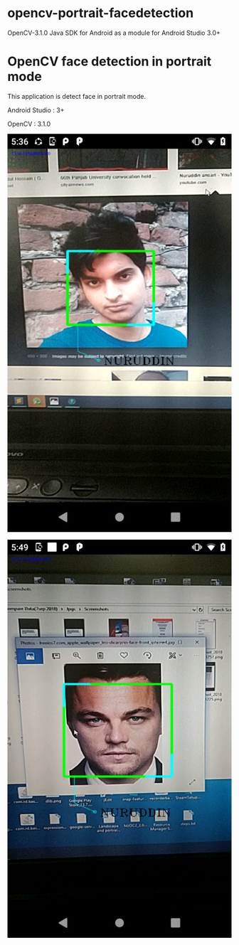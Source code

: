 # opencv-portrait-facedetection
OpenCV-3.1.0 Java SDK for Android as a module for Android Studio 3.0+

OpenCV face detection in portrait mode
======================================

This application is detect face in portrait mode.

Android Studio : 3+

OpenCV : 3.1.0

![Alt text](screenshot/screen_01.png?raw=true "Portrait screenshot - 1")

![Alt text](screenshot/screen_02.png?raw=true "Portrait screenshot - 2")


